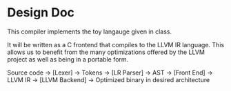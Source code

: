 # Design Doc

This compiler implements the toy langauge given in class.

It will be written as a C frontend that compiles to the LLVM IR language. This allows us to benefit from the many optimizations offered by the LLVM project as well as being in a portable form.


Source code -> [Lexer] -> Tokens -> [LR Parser] -> AST -> [Front End] -> LLVM IR -> [LLVM Backend] -> Optimized binary in desired architecture
